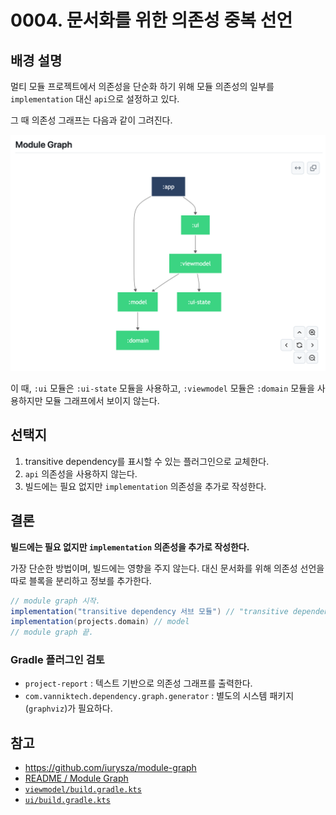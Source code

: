 # 0004. 문서화를 위한 의존성 중복 선언

## 배경 설명

멀티 모듈 프로젝트에서 의존성을 단순화 하기 위해 모듈 의존성의 일부를 `implementation` 대신 `api`으로 설정하고 있다.

그 때 의존성 그래프는 다음과 같이 그려진다.

![background.png](0004-문서화를%20위한%20의존성%20중복%20선언/background.png)

이 때, `:ui` 모듈은 `:ui-state` 모듈을 사용하고, `:viewmodel` 모듈은 `:domain` 모듈을 사용하지만 모듈 그래프에서 보이지 않는다.

## 선택지

1. transitive dependency를 표시할 수 있는 플러그인으로 교체한다.
2. `api` 의존성을 사용하지 않는다.
3. 빌드에는 필요 없지만 `implementation` 의존성을 추가로 작성한다.

## 결론

**빌드에는 필요 없지만 `implementation` 의존성을 추가로 작성한다.**

가장 단순한 방법이며, 빌드에는 영향을 주지 않는다.
대신 문서화를 위해 의존성 선언을 따로 블록을 분리하고 정보를 추가한다.

```groovy
// module graph 시작.
implementation("transitive dependency 서브 모듈") // "transitive dependency 서브 모듈"을 api로 등록한 모듈. 
implementation(projects.domain) // model
// module graph 끝.
```

### Gradle 플러그인 검토

- `project-report` : 텍스트 기반으로 의존성 그래프를 출력한다.
- `com.vanniktech.dependency.graph.generator` : 별도의 시스템 패키지(`graphviz`)가 필요하다.

## 참고

- https://github.com/iurysza/module-graph
- [README / Module Graph](https://github.com/JustBurrow/template-android#module-graph)
- [`viewmodel/build.gradle.kts`](../../viewmodel/build.gradle.kts)
- [`ui/build.gradle.kts`](../../ui/build.gradle.kts)
